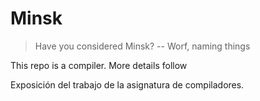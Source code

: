 # Minsk

> Have you considered Minsk? --     Worf, naming things

This repo is a compiler. More details follow

Exposición del trabajo de la asignatura de compiladores.